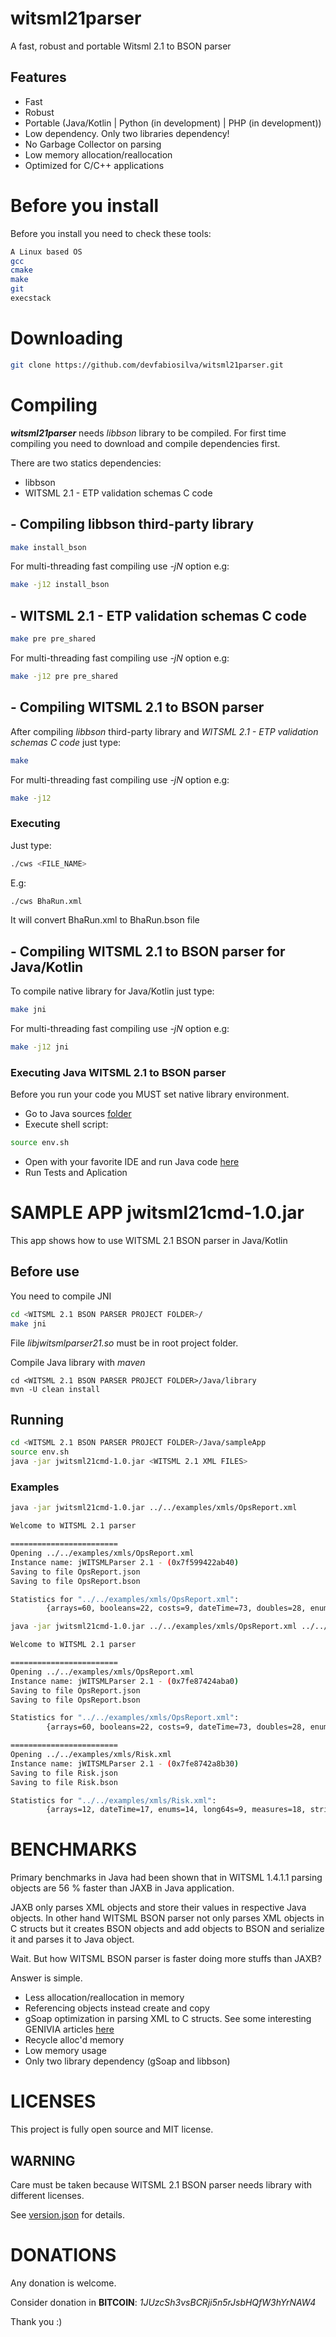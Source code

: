 # witsml21parser

A fast, robust and portable Witsml 2.1 to BSON parser

## Features

- Fast
- Robust
- Portable (Java/Kotlin | Python (in development) | PHP (in development))
- Low dependency. Only two libraries dependency!
- No Garbage Collector on parsing
- Low memory allocation/reallocation
- Optimized for C/C++ applications

# Before you install

Before you install you need to check these tools:

```sh
A Linux based OS
gcc
cmake
make
git
execstack
```

# Downloading

```sh
git clone https://github.com/devfabiosilva/witsml21parser.git
```

# Compiling

**_witsml21parser_** needs _libbson_ library to be compiled. For first time compiling you need to download and compile dependencies first.

There are two statics dependencies:

- libbson
- WITSML 2.1 - ETP validation schemas C code

## - Compiling libbson third-party library

```sh
make install_bson
```

For multi-threading fast compiling use _-jN_ option e.g:

```sh
make -j12 install_bson
```
## - WITSML 2.1 - ETP validation schemas C code

```sh
make pre pre_shared
```

For multi-threading fast compiling use _-jN_ option e.g:

```sh
make -j12 pre pre_shared
```

## - Compiling WITSML 2.1 to BSON parser

After compiling _libbson_ third-party library and _WITSML 2.1 - ETP validation schemas C code_ just type:

```sh
make
```

For multi-threading fast compiling use _-jN_ option e.g:

```sh
make -j12
```

### Executing

Just type:

```sh
./cws <FILE_NAME>
```

E.g:

```sh
./cws BhaRun.xml
```

It will convert BhaRun.xml to BhaRun.bson file

## - Compiling WITSML 2.1 to BSON parser for Java/Kotlin

To compile native library for Java/Kotlin just type:

```sh
make jni
```

For multi-threading fast compiling use _-jN_ option e.g:

```sh
make -j12 jni
```

### Executing Java WITSML 2.1 to BSON parser

Before you run your code you MUST set native library environment.

- Go to Java sources [folder](https://github.com/devfabiosilva/witsml21parser/tree/master/Java/library)
- Execute shell script:

```sh
source env.sh
```
- Open with your favorite IDE and run Java code [here](https://github.com/devfabiosilva/witsml21parser/tree/master/Java/library)
- Run Tests and Aplication

# SAMPLE APP jwitsml21cmd-1.0.jar

This app shows how to use WITSML 2.1 BSON parser in Java/Kotlin

## Before use

You need to compile JNI

```sh
cd <WITSML 2.1 BSON PARSER PROJECT FOLDER>/
make jni
```

File _libjwitsmlparser21.so_ must be in root project folder.

Compile Java library with _maven_

```
cd <WITSML 2.1 BSON PARSER PROJECT FOLDER>/Java/library
mvn -U clean install
```

## Running

```sh
cd <WITSML 2.1 BSON PARSER PROJECT FOLDER>/Java/sampleApp
source env.sh
java -jar jwitsml21cmd-1.0.jar <WITSML 2.1 XML FILES>
```

### Examples

```sh
java -jar jwitsml21cmd-1.0.jar ../../examples/xmls/OpsReport.xml

```

```sh
Welcome to WITSML 2.1 parser

========================
Opening ../../examples/xmls/OpsReport.xml
Instance name: jWITSMLParser 2.1 - (0x7f599422ab40)
Saving to file OpsReport.json
Saving to file OpsReport.bson

Statistics for "../../examples/xmls/OpsReport.xml":
        {arrays=60, booleans=22, costs=9, dateTime=73, doubles=28, enums=55, long64s=47, measures=382, memoryUsed=3160, strings=463, total=1139}
```

```sh
java -jar jwitsml21cmd-1.0.jar ../../examples/xmls/OpsReport.xml ../../examples/xmls/Risk.xml
```

```sh
Welcome to WITSML 2.1 parser

========================
Opening ../../examples/xmls/OpsReport.xml
Instance name: jWITSMLParser 2.1 - (0x7fe87424aba0)
Saving to file OpsReport.json
Saving to file OpsReport.bson

Statistics for "../../examples/xmls/OpsReport.xml":
        {arrays=60, booleans=22, costs=9, dateTime=73, doubles=28, enums=55, long64s=47, measures=382, memoryUsed=4532, strings=463, total=1139}

========================
Opening ../../examples/xmls/Risk.xml
Instance name: jWITSMLParser 2.1 - (0x7fe8742a8b30)
Saving to file Risk.json
Saving to file Risk.bson

Statistics for "../../examples/xmls/Risk.xml":
        {arrays=12, dateTime=17, enums=14, long64s=9, measures=18, strings=106, total=176}
```

# BENCHMARKS

Primary benchmarks in Java had been shown that in WITSML 1.4.1.1 parsing objects are 56 % faster than JAXB in Java application.

JAXB only parses XML objects and store their values in respective Java objects. In other hand WITSML BSON parser not only parses XML objects in C structs but it creates BSON objects and add objects to BSON and serialize it and parses it to Java object.

Wait. But how WITSML BSON parser is faster doing more stuffs than JAXB?

Answer is simple.

- Less allocation/reallocation in memory
- Referencing objects instead create and copy
- gSoap optimization in parsing XML to C structs. See some interesting GENIVIA articles [here](https://www.genivia.com/ugrep.html)
- Recycle alloc'd memory
- Low memory usage
- Only two library dependency (gSoap and libbson)

# LICENSES

This project is fully open source and MIT license.

## WARNING

Care must be taken because WITSML 2.1 BSON parser needs library with different licenses.

See [version.json](https://github.com/devfabiosilva/witsml21parser/blob/master/version.json) for details.

# DONATIONS

Any donation is welcome.

Consider donation in **BITCOIN**: _1JUzcSh3vsBCRji5n5rJsbHQfW3hYrNAW4_

Thank you :)

